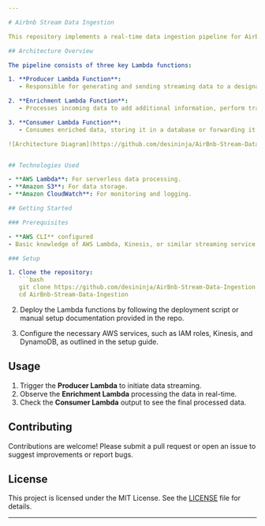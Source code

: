 ```yaml
---

# Airbnb Stream Data Ingestion

This repository implements a real-time data ingestion pipeline for Airbnb data using AWS services. The project leverages Lambda functions and other AWS technologies to produce, enrich, and consume data in a streaming architecture, providing scalability and efficient data processing.

## Architecture Overview

The pipeline consists of three key Lambda functions:

1. **Producer Lambda Function**: 
   - Responsible for generating and sending streaming data to a designated AWS service like Kinesis.

2. **Enrichment Lambda Function**: 
   - Processes incoming data to add additional information, perform transformations, or apply filtering.

3. **Consumer Lambda Function**: 
   - Consumes enriched data, storing it in a database or forwarding it for further analysis or visualization.

![Architecture Diagram](https://github.com/desininja/AirBnb-Stream-Data-Ingestion/blob/main/Architecture%20Diagram.drawio.png)


## Technologies Used

- **AWS Lambda**: For serverless data processing.
- **Amazon S3**: For data storage.
- **Amazon CloudWatch**: For monitoring and logging.

## Getting Started

### Prerequisites

- **AWS CLI** configured
- Basic knowledge of AWS Lambda, Kinesis, or similar streaming service

### Setup

1. Clone the repository:
   ```bash
   git clone https://github.com/desininja/AirBnb-Stream-Data-Ingestion.git
   cd AirBnb-Stream-Data-Ingestion
   ```

2. Deploy the Lambda functions by following the deployment script or manual setup documentation provided in the repo.

3. Configure the necessary AWS services, such as IAM roles, Kinesis, and DynamoDB, as outlined in the setup guide.

## Usage

1. Trigger the **Producer Lambda** to initiate data streaming.
2. Observe the **Enrichment Lambda** processing the data in real-time.
3. Check the **Consumer Lambda** output to see the final processed data.

## Contributing

Contributions are welcome! Please submit a pull request or open an issue to suggest improvements or report bugs.

## License

This project is licensed under the MIT License. See the [LICENSE](LICENSE) file for details.

--- 
```

